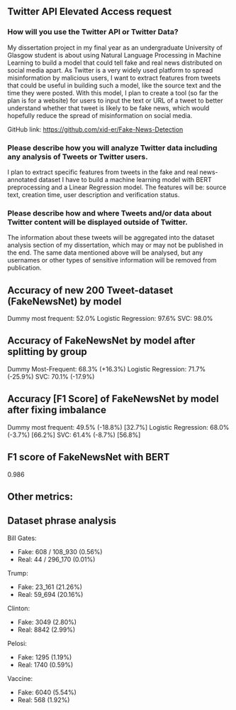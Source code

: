 ## Twitter API Elevated Access request

### How will you use the Twitter API or Twitter Data?

My dissertation project in my final year as an undergraduate University of Glasgow student is about using Natural Language Processing in Machine Learning to build a model that could tell fake and real news distributed on social media apart. As Twitter is a very widely used platform to spread misinformation by malicious users, I want to extract features from tweets that could be useful in building such a model, like the source text and the time they were posted. With this model, I plan to create a tool (so far the plan is for a website) for users to input the text or URL of a tweet to better understand whether that tweet is likely to be fake news, which would hopefully reduce the spread of misinformation on social media.

GitHub link: https://github.com/xid-er/Fake-News-Detection

### Please describe how you will analyze Twitter data including any analysis of Tweets or Twitter users.

I plan to extract specific features from tweets in the fake and real news-annotated dataset I have to build a machine learning model with BERT preprocessing and a Linear Regression model. The features will be: source text, creation time, user description and verification status.

### Please describe how and where Tweets and/or data about Twitter content will be displayed outside of Twitter.

The information about these tweets will be aggregated into the dataset analysis section of my dissertation, which may or may not be published in the end. The same data mentioned above will be analysed, but any usernames or other types of sensitive information will be removed from publication.


## Accuracy of new 200 Tweet-dataset (FakeNewsNet) by model

Dummy most frequent: 52.0%
Logistic Regression: 97.6%
SVC: 98.0%

## Accuracy of FakeNewsNet by model after splitting by group

Dummy Most-Frequent: 68.3% (+16.3%)
Logistic Regression: 71.7% (-25.9%)
SVC: 70.1% (-17.9%)

## Accuracy [F1 Score] of FakeNewsNet by model after fixing imbalance

Dummy most frequent: 49.5% (-18.8%) \[32.7%]
Logistic Regression: 68.0% (-3.7%) \[66.2%]
SVC: 61.4% (-8.7%) \[56.8%]

## F1 score of FakeNewsNet with BERT

0.986

## Other metrics:

## Dataset phrase analysis

Bill Gates:
* Fake: 608 / 108_930 (0.56%)
* Real: 44 / 296_170 (0.01%)

Trump:
* Fake: 23_161 (21.26%)
* Real: 59_694 (20.16%)

Clinton:
* Fake: 3049 (2.80%)
* Real: 8842 (2.99%)

Pelosi:
* Fake: 1295 (1.19%)
* Real: 1740 (0.59%)

Vaccine:
* Fake: 6040 (5.54%)
* Real: 568 (1.92%)